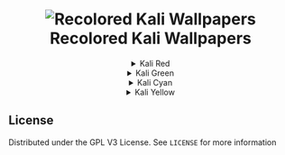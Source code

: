 <!-- BANNER -->
<h1 align="center">
  <img src="https://user-images.githubusercontent.com/59175356/161945350-3772c02f-8696-4066-a2ef-31e392ac6233.png" alt="Recolored Kali Wallpapers" width="1000">
  <br>
  <a>Recolored Kali Wallpapers</a>
</h1>

<div align="center">
<details>
<summary>Kali Red</summary>
<img src="kali-red/red-kali-abstract-sky-16x9.png" width="500">
<img src="kali-red/red-kali-abstract-sky-dark-16x9.jpg" width="500">
<img src="kali-red/red-kali-ascii-16x9.png" width="500">
<img src="kali-red/red-kali-contours.jpg" width="500">
<img src="kali-red/red-kali-dark-16x9.png" width="500">
<img src="kali-red/red-kali-geometric-16x9.png" width="500">
<img src="kali-red/red-kali-logo-16x9.png" width="500">
<img src="kali-red/red-kali-mesh-16x9.png" width="500">
<img src="kali-red/red-kali-neon-16x9.png" width="500">
<img src="kali-red/red-kali-nova-16x9.png" width="500">
<img src="kali-red/red-kali16x9.jpg" width="500">
</details> 
  
<details>
<summary>Kali Green</summary>
<img src="kali-green/green-kali-abstract-sky-16x9.png" width="500">
<img src="kali-green/green-kali-abstract-sky-dark-16x9.jpg" width="500">
<img src="kali-green/green-kali-ascii-16x9.png" width="500">
<img src="kali-green/green-kali-contours-16x9.png" width="500">
<img src="kali-green/green-kali-dark-16x9.png" width="500">
<img src="kali-green/green-kali-geometric-16x9.png" width="500">
<img src="kali-green/green-kali-logo-16x9.png" width="500">
<img src="kali-green/green-kali-mesh-16x9.png" width="500">
<img src="kali-green/green-kali-neon-16x9.png" width="500">
<img src="kali-green/green-kali-nova-16x9.png" width="500">
<img src="kali-green/green-kali16x9.jpg" width="500">
</details> 

<details>
<summary>Kali Cyan</summary>
<img src="kali-cyan/cyan-kali-abstract-sky-16x9.png" width="500">
<img src="kali-cyan/cyan-kali-abstract-sky-dark-16x9.jpg" width="500">
<img src="kali-cyan/cyan-kali-ascii-16x9.png" width="500">
<img src="kali-cyan/cyan-kali-contours-16x9.png" width="500">
<img src="kali-cyan/cyan-kali-dark-16x9.png" width="500">
<img src="kali-cyan/cyan-kali-geometric-16x9.png" width="500">
<img src="kali-cyan/cyan-kali-logo-16x9.png" width="500">
<img src="kali-cyan/cyan-kali-mesh-16x9.png" width="500">
<img src="kali-cyan/cyan-kali-neon-16x9.png" width="500">
<img src="kali-cyan/cyan-kali-nova-16x9.png" width="500">
<img src="kali-cyan/cyan-kali-16x9..jpg" width="500">
</details> 

<details>
<summary>Kali Yellow</summary>
<img src="kali-yellow/yellow-kali-abstract-sky-16x9.png" width="500">
<img src="kali-yellow/yellow-kali-abstract-sky-dark-16x9.jpg" width="500">
<img src="kali-yellow/yellow-kali-ascii-16x9.png" width="500">
<img src="kali-yellow/yellow-kali-contours-16x9.png" width="500">
<img src="kali-yellow/yellow-kali-dark-16x9.png" width="500">
<img src="kali-yellow/yellow-kali-geometric-16x9.png" width="500">
<img src="kali-yellow/yellow-kali-logo-16x9.png" width="500">
<img src="kali-yellow/yellow-kali-mesh-16x9.png" width="500">
<img src="kali-yellow/yellow-kali-neon-16x9.png" width="500">
<img src="kali-yellow/yellow-kali-nova-16x9.png" width="500">
<img src="kali-yellow/yellow-kali16x9.jpg" width="500">
</details> 
</div>

<!-- LICENSE -->
<h2>License</h2>

Distributed under the GPL V3 License. See `LICENSE` for more information
